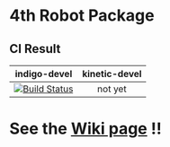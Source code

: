 # 4th Robot Package
## CI Result
|indigo-devel|kinetic-devel|
|:---:|:---:|
|[![Build Status](https://travis-ci.org/CIR-KIT/fourth_robot_pkg.svg?branch=indigo-devel)](https://travis-ci.org/CIR-KIT/fourth_robot_pkg)|not yet|



# See the [Wiki page](https://github.com/CIR-KIT/fourth_robot_pkg/wiki) !!

